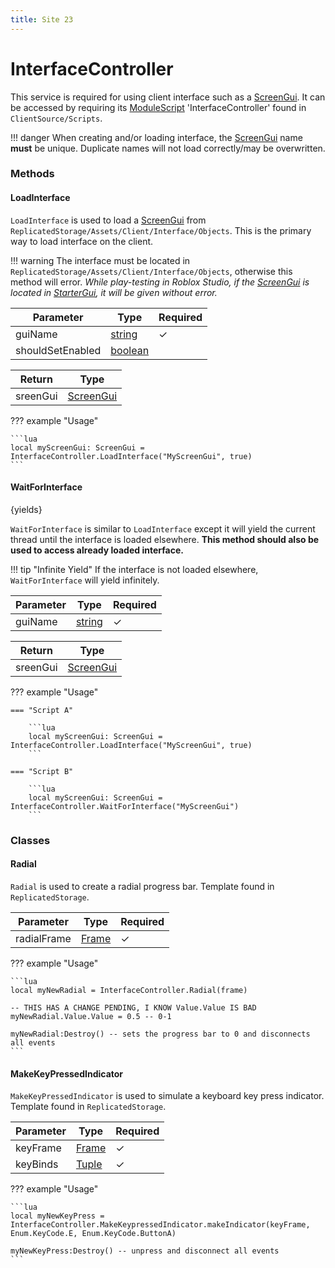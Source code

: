```yaml
---
title: Site 23
---
```


[ScreenGui]: https://create.roblox.com/docs/reference/engine/classes/ScreenGui
[Frame]: https://create.roblox.com/docs/reference/engine/classes/Frame
[number]: https://create.roblox.com/docs/scripting/luau/numbers
[boolean]: https://create.roblox.com/docs/scripting/luau/booleans
[table]: https://create.roblox.com/docs/scripting/luau/tables
[string]: https://create.roblox.com/docs/scripting/luau/strings

InterfaceController
===================
This service is required for using client interface such as a [ScreenGui]. It can be accessed by requiring its [ModuleScript](https://create.roblox.com/docs/reference/engine/classes/ModuleScript) 'InterfaceController' found in `ClientSource/Scripts`.

!!! danger
    When creating and/or loading interface, the [ScreenGui] name **must** be unique. Duplicate names will not load correctly/may be overwritten.

### Methods
#### LoadInterface
`LoadInterface` is used to load a [ScreenGui] from `ReplicatedStorage/Assets/Client/Interface/Objects`. This is the primary way to load interface on the client.

!!! warning
    The interface must be located in `ReplicatedStorage/Assets/Client/Interface/Objects`, otherwise this method will error. *While play-testing in Roblox Studio, if the [ScreenGui] is located in [StarterGui](https://create.roblox.com/docs/reference/engine/classes/StarterGui), it will be given without error.*

| Parameter | Type | Required |
| - | - | - |
| guiName | [string] | ✓ |
| shouldSetEnabled | [boolean] |  |

| Return | Type |
| - | - |
| sreenGui | [ScreenGui] |

??? example "Usage"

    ```lua
    local myScreenGui: ScreenGui = InterfaceController.LoadInterface("MyScreenGui", true)
    ```

#### WaitForInterface
{yields}

`WaitForInterface` is similar to `LoadInterface` except it will yield the current thread until the interface is loaded elsewhere. **This method should also be used to access already loaded interface.**

!!! tip "Infinite Yield"
    If the interface is not loaded elsewhere, `WaitForInterface` will yield infinitely.

| Parameter | Type | Required |
| - | - | - |
| guiName | [string] | ✓ |

| Return | Type |
| - | - |
| sreenGui | [ScreenGui] |

??? example "Usage"

    === "Script A"

        ```lua
        local myScreenGui: ScreenGui = InterfaceController.LoadInterface("MyScreenGui", true)
        ```

    === "Script B"

        ```lua
        local myScreenGui: ScreenGui = InterfaceController.WaitForInterface("MyScreenGui")
        ```

### Classes
#### Radial
`Radial` is used to create a radial progress bar. Template found in `ReplicatedStorage`.

| Parameter | Type | Required |
| - | - | - |
| radialFrame | [Frame] | ✓ |

??? example "Usage"

    ```lua
    local myNewRadial = InterfaceController.Radial(frame)

    -- THIS HAS A CHANGE PENDING, I KNOW Value.Value IS BAD
    myNewRadial.Value.Value = 0.5 -- 0-1

    myNewRadial:Destroy() -- sets the progress bar to 0 and disconnects all events
    ```

#### MakeKeyPressedIndicator
`MakeKeyPressedIndicator` is used to simulate a keyboard key press indicator. Template found in `ReplicatedStorage`.

| Parameter | Type | Required |
| - | - | - |
| keyFrame | [Frame] | ✓ |
| keyBinds | [Tuple](https://create.roblox.com/docs/luau/tuples) | ✓ |

??? example "Usage"

    ```lua
    local myNewKeyPress = InterfaceController.MakeKeypressedIndicator.makeIndicator(keyFrame, Enum.KeyCode.E, Enum.KeyCode.ButtonA)

    myNewKeyPress:Destroy() -- unpress and disconnect all events
    ```